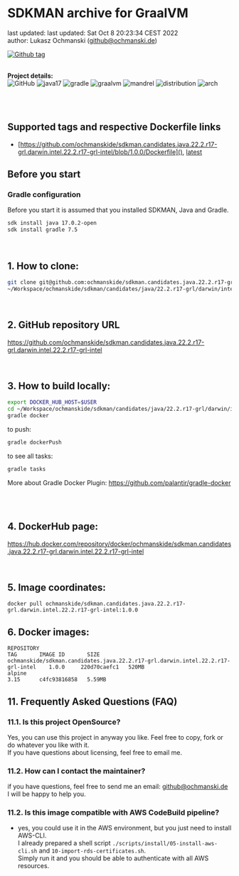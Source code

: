 # SDKMAN archive for GraalVM

last updated: last updated: Sat Oct  8 20:23:34 CEST 2022   
author: Lukasz Ochmanski (github@ochmanski.de)  
  
[![Github tag](https://badgen.net/github/tag/ochmanskide/sdkman.candidates.java.22.2.r17-grl.darwin.intel.22.2.r17-grl-intel?icon=github&kill_cache=1)](https://github.com/ochmanskide/sdkman.candidates.java.22.2.r17-grl.darwin.intel.22.2.r17-grl-intel/tags/1.0.0)  
&nbsp;
  
**Project details:**  
![GitHub](https://img.shields.io/github/license/ochmanskide/sdkman.candidates.java.22.2.r17-grl.darwin.intel.22.2.r17-grl-intel)
![java17](https://img.shields.io/badge/Java-17-brightgreen) 
![gradle](https://img.shields.io/badge/Gradle-7.5-brightgreen) 
![graalvm](https://img.shields.io/badge/GraalVM-22.2.0-brightgreen) 
![mandrel](https://img.shields.io/badge/Mandrel-22.2.0-brightgreen) 
![distribution](https://img.shields.io/badge/Distribution-Darwin-brightgreen) 
![arch](https://img.shields.io/badge/Arch-Intel-brightgreen)  
&nbsp;  
  
&nbsp;


## Supported tags and respective Dockerfile links
* [https://github.com/ochmanskide/sdkman.candidates.java.22.2.r17-grl.darwin.intel.22.2.r17-grl-intel/blob/1.0.0/Dockerfile](), [latest](https://github.com/ochmanskide/sdkman.candidates.java.22.2.r17-grl.darwin.intel.22.2.r17-grl-intel/blob/main/Dockerfile)

## Before you start

### Gradle configuration

Before you start it is assumed that you installed SDKMAN, Java and Gradle.
```bash
sdk install java 17.0.2-open
sdk install gradle 7.5
```
&nbsp;
&nbsp;

## 1. How to clone:
```bash
git clone git@github.com:ochmanskide/sdkman.candidates.java.22.2.r17-grl.darwin.intel.22.2.r17-grl-intel.git \
~/Workspace/ochmanskide/sdkman/candidates/java/22.2.r17-grl/darwin/intel
```
&nbsp;

## 2. GitHub repository URL
https://github.com/ochmanskide/sdkman.candidates.java.22.2.r17-grl.darwin.intel.22.2.r17-grl-intel
&nbsp;

&nbsp;
## 3. How to build locally:
```bash
export DOCKER_HUB_HOST=$USER
cd ~/Workspace/ochmanskide/sdkman/candidates/java/22.2.r17-grl/darwin/intel
gradle docker
```
to push:
```bash
gradle dockerPush
```
to see all tasks:
```bash
gradle tasks
```
More about Gradle Docker Plugin: https://github.com/palantir/gradle-docker  
&nbsp;

&nbsp;

## 4. DockerHub page:
https://hub.docker.com/repository/docker/ochmanskide/sdkman.candidates.java.22.2.r17-grl.darwin.intel.22.2.r17-grl-intel
&nbsp;

&nbsp;

## 5. Image coordinates:
```  
docker pull ochmanskide/sdkman.candidates.java.22.2.r17-grl.darwin.intel.22.2.r17-grl-intel:1.0.0
```

## 6. Docker images:
```
REPOSITORY                                                                         TAG       IMAGE ID       SIZE
ochmanskide/sdkman.candidates.java.22.2.r17-grl.darwin.intel.22.2.r17-grl-intel    1.0.0     220d70caefc1   520MB
alpine                                                                             3.15      c4fc93816858   5.59MB
```


## 11. Frequently Asked Questions (FAQ)
### 11.1. Is this project OpenSource?
Yes, you can use this project in anyway you like. Feel free to copy, fork or do whatever you like with it.  
If you have questions about licensing, feel free to email me.  

### 11.2. How can I contact the maintainer?
if you have questions, feel free to send me an email: github@ochmanski.de  
I will be happy to help you.

### 11.2. Is this image compatible with AWS CodeBuild pipeline?
- yes, you could use it in the AWS environment, but you just need to install AWS-CLI.  
I already prepared a shell script `./scripts/install/05-install-aws-cli.sh` and `10-import-rds-certificates.sh`.  
Simply run it and you should be able to authenticate with all AWS resources.  
